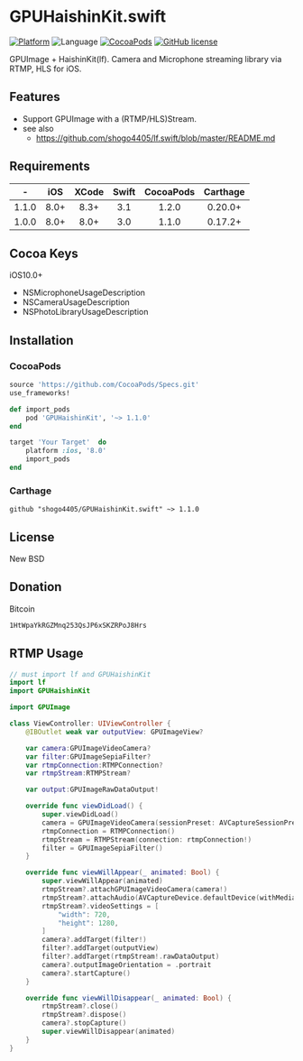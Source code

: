 # GPUHaishinKit.swift
[![Platform](https://img.shields.io/cocoapods/p/DebugHead.svg?style=flat)](http://cocoapods.org/pods/GPUHaishinkit)
![Language](https://img.shields.io/badge/language-Swift%203.1-orange.svg)
[![CocoaPods](https://img.shields.io/cocoapods/v/DebugHead.svg?style=flat)](http://cocoapods.org/pods/GPUHaishinkit)
[![GitHub license](https://img.shields.io/badge/license-New%20BSD-blue.svg)](https://raw.githubusercontent.com/shogo4405/GPUHaishinKit.swift/master/LICENSE.md)

GPUImage + HaishinKit(lf). Camera and Microphone streaming library via RTMP, HLS for iOS.

## Features
* Support GPUImage with a (RTMP/HLS)Stream.
* see also
  - https://github.com/shogo4405/lf.swift/blob/master/README.md

## Requirements
|-|iOS|XCode|Swift|CocoaPods|Carthage|
|:----:|:----:|:----:|:----:|:----:|:----:|
|1.1.0|8.0+|8.3+|3.1|1.2.0|0.20.0+|
|1.0.0|8.0+|8.0+|3.0|1.1.0|0.17.2+|

## Cocoa Keys
iOS10.0+
* NSMicrophoneUsageDescription
* NSCameraUsageDescription
* NSPhotoLibraryUsageDescription

## Installation
### CocoaPods
```rb
source 'https://github.com/CocoaPods/Specs.git'
use_frameworks!

def import_pods
    pod 'GPUHaishinKit', '~> 1.1.0'
end

target 'Your Target'  do
    platform :ios, '8.0'
    import_pods
end
```
### Carthage
```
github "shogo4405/GPUHaishinKit.swift" ~> 1.1.0
```

## License
New BSD

## Donation
Bitcoin
```txt
1HtWpaYkRGZMnq253QsJP6xSKZRPoJ8Hrs
```

## RTMP Usage
```swift
// must import lf and GPUHaishinKit
import lf 
import GPUHaishinKit

import GPUImage

class ViewController: UIViewController {
    @IBOutlet weak var outputView: GPUImageView?

    var camera:GPUImageVideoCamera?
    var filter:GPUImageSepiaFilter?
    var rtmpConnection:RTMPConnection?
    var rtmpStream:RTMPStream?

    var output:GPUImageRawDataOutput!

    override func viewDidLoad() {
        super.viewDidLoad()
        camera = GPUImageVideoCamera(sessionPreset: AVCaptureSessionPreset1280x720, cameraPosition: .back)
        rtmpConnection = RTMPConnection()
        rtmpStream = RTMPStream(connection: rtmpConnection!)
        filter = GPUImageSepiaFilter()
    }

    override func viewWillAppear(_ animated: Bool) {
        super.viewWillAppear(animated)
        rtmpStream?.attachGPUImageVideoCamera(camera!)
        rtmpStream?.attachAudio(AVCaptureDevice.defaultDevice(withMediaType: AVMediaTypeAudio))
        rtmpStream?.videoSettings = [
            "width": 720,
            "height": 1280,
        ]
        camera?.addTarget(filter!)
        filter?.addTarget(outputView)
        filter?.addTarget(rtmpStream!.rawDataOutput)
        camera?.outputImageOrientation = .portrait
        camera?.startCapture()
    }

    override func viewWillDisappear(_ animated: Bool) {
        rtmpStream?.close()
        rtmpStream?.dispose()
        camera?.stopCapture()
        super.viewWillDisappear(animated)
    }
}
```
